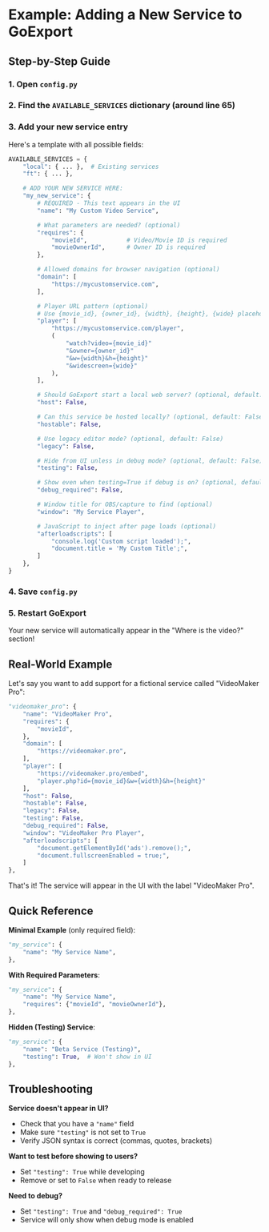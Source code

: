 # Example: Adding a New Service to GoExport

## Step-by-Step Guide

### 1. Open `config.py`

### 2. Find the `AVAILABLE_SERVICES` dictionary (around line 65)

### 3. Add your new service entry

Here's a template with all possible fields:

```python
AVAILABLE_SERVICES = {
    "local": { ... },  # Existing services
    "ft": { ... },

    # ADD YOUR NEW SERVICE HERE:
    "my_new_service": {
        # REQUIRED - This text appears in the UI
        "name": "My Custom Video Service",

        # What parameters are needed? (optional)
        "requires": {
            "movieId",           # Video/Movie ID is required
            "movieOwnerId",      # Owner ID is required
        },

        # Allowed domains for browser navigation (optional)
        "domain": [
            "https://mycustomservice.com",
        ],

        # Player URL pattern (optional)
        # Use {movie_id}, {owner_id}, {width}, {height}, {wide} placeholders
        "player": [
            "https://mycustomservice.com/player",
            (
                "watch?video={movie_id}"
                "&owner={owner_id}"
                "&w={width}&h={height}"
                "&widescreen={wide}"
            ),
        ],

        # Should GoExport start a local web server? (optional, default: False)
        "host": False,

        # Can this service be hosted locally? (optional, default: False)
        "hostable": False,

        # Use legacy editor mode? (optional, default: False)
        "legacy": False,

        # Hide from UI unless in debug mode? (optional, default: False)
        "testing": False,

        # Show even when testing=True if debug is on? (optional, default: False)
        "debug_required": False,

        # Window title for OBS/capture to find (optional)
        "window": "My Service Player",

        # JavaScript to inject after page loads (optional)
        "afterloadscripts": [
            "console.log('Custom script loaded');",
            "document.title = 'My Custom Title';",
        ]
    },
}
```

### 4. Save `config.py`

### 5. Restart GoExport

Your new service will automatically appear in the "Where is the video?" section!

## Real-World Example

Let's say you want to add support for a fictional service called "VideoMaker Pro":

```python
"videomaker_pro": {
    "name": "VideoMaker Pro",
    "requires": {
        "movieId",
    },
    "domain": [
        "https://videomaker.pro",
    ],
    "player": [
        "https://videomaker.pro/embed",
        "player.php?id={movie_id}&w={width}&h={height}"
    ],
    "host": False,
    "hostable": False,
    "legacy": False,
    "testing": False,
    "debug_required": False,
    "window": "VideoMaker Pro Player",
    "afterloadscripts": [
        "document.getElementById('ads').remove();",
        "document.fullscreenEnabled = true;",
    ]
},
```

That's it! The service will appear in the UI with the label "VideoMaker Pro".

## Quick Reference

**Minimal Example** (only required field):

```python
"my_service": {
    "name": "My Service Name",
},
```

**With Required Parameters**:

```python
"my_service": {
    "name": "My Service Name",
    "requires": {"movieId", "movieOwnerId"},
},
```

**Hidden (Testing) Service**:

```python
"my_service": {
    "name": "Beta Service (Testing)",
    "testing": True,  # Won't show in UI
},
```

## Troubleshooting

**Service doesn't appear in UI?**

- Check that you have a `"name"` field
- Make sure `"testing"` is not set to `True`
- Verify JSON syntax is correct (commas, quotes, brackets)

**Want to test before showing to users?**

- Set `"testing": True` while developing
- Remove or set to `False` when ready to release

**Need to debug?**

- Set `"testing": True` and `"debug_required": True`
- Service will only show when debug mode is enabled
